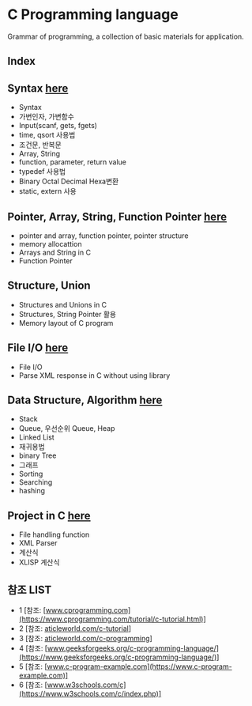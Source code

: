 # C Programming language
Grammar of programming, a collection of basic materials for application.
## Index
## Syntax [here](https://github.com/csbyun-data/C-Pro/blob/main/chap01/README.md)
* Syntax
* 가변인자, 가변함수
* Input(scanf, gets, fgets)
* time, qsort 사용법
* 조건문, 반복문
* Array, String
* function, parameter, return value
* typedef 사용법
* Binary Octal Decimal Hexa변환
* static, extern 사용
  
## Pointer, Array, String, Function Pointer [here](https://github.com/csbyun-data/C-Pro/blob/main/chap02/README.md)
* pointer and array, function pointer, pointer structure
* memory allocattion
* Arrays and String in C
* Function Pointer
## Structure, Union
* Structures and Unions in C
* Structures, String Pointer 활용
* Memory layout of C program
  
## File I/O [here](https://github.com/csbyun-data/C-Pro/blob/main/chap03/README.md)
* File I/O
* Parse XML response in C without using library

## Data Structure, Algorithm [here](https://github.com/csbyun-data/C-Pro/blob/main/chap04/README.md)
* Stack
* Queue, 우선순위 Queue, Heap
* Linked List
* 재귀용법
* binary Tree
* 그래프
* Sorting
* Searching
* hashing

## Project in C [here](https://github.com/csbyun-data/C-Pro/blob/main/chap05/README.md)
* File handling function
* XML Parser
* 계산식
* XLISP 계산식

## 참조 LIST
* 1 [참조: [www.cprogramming.com](https://www.cprogramming.com/tutorial/c-tutorial.html)]
* 2 [참조: [aticleworld.com/c-tutorial](https://aticleworld.com/c-tutorial/)]
* 3 [참조: [aticleworld.com/c-programming](https://aticleworld.com/c-programming/)]
* 4 [참조: [www.geeksforgeeks.org/c-programming-language/](https://www.geeksforgeeks.org/c-programming-language/)]
* 5 [참조: [www.c-program-example.com](https://www.c-program-example.com)]
* 6 [참조: [www.w3schools.com/c](https://www.w3schools.com/c/index.php)]
